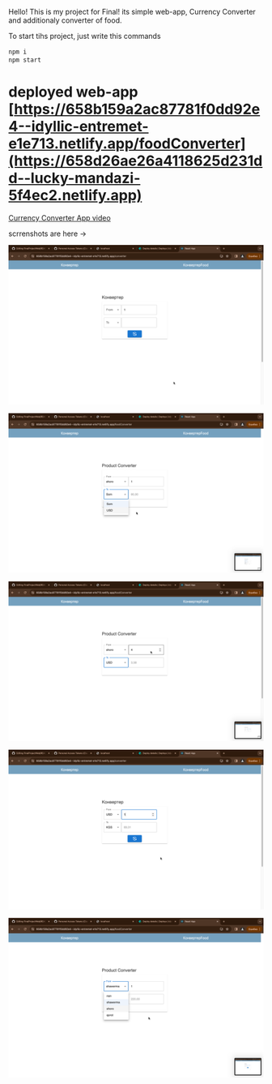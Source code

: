 Hello!
This is my project for Final!
its simple web-app, Currency Converter and additionaly converter of food.

To start tihs project, just write this commands

```
npm i
npm start
```

# deployed web-app [https://658b159a2ac87781f0dd92e4--idyllic-entremet-e1e713.netlify.app/foodConverter](https://658d26ae26a4118625d231dd--lucky-mandazi-5f4ec2.netlify.app)

[Currency Converter App video](https://youtu.be/2vFcIZIxIww)

scrrenshots are here ->

![image](./src/screenshots/WCAqojv.png)

![image](./src/screenshots/18WjagF%20-%20Imgur.png)

![image](./src/screenshots/rywwu7x%20-%20Imgur.png)

![image](./src/screenshots/viWgSOg%20-%20Imgur.png)

![image](./src/screenshots/wBZ3lGe%20-%20Imgur.png)